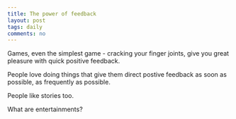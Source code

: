 ```yaml
---
title: The power of feedback
layout: post
tags: daily
comments: no
---
```


Games, even the simplest game - cracking your finger joints, give you great pleasure with quick positive feedback. 

People love doing things that give them direct postive feedback as soon as possible, as frequently as possible. 

People like stories too. 

What are entertainments? 